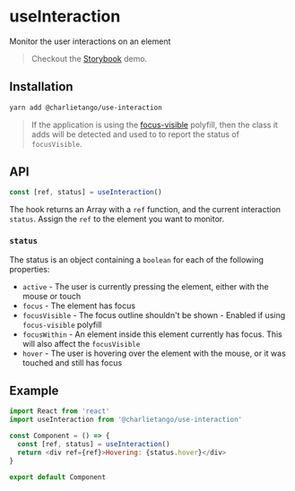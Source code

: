 # useInteraction

Monitor the user interactions on an element

> Checkout the [Storybook](https://ct-hooks.now.sh/?path=/story/useinteraction--readme) demo.

## Installation

```sh
yarn add @charlietango/use-interaction
```

> If the application is using the [focus-visible](https://github.com/WICG/focus-visible/) polyfill,
> then the class it adds will be detected and used to to report the status of `focusVisible`.

## API

```js
const [ref, status] = useInteraction()
```

The hook returns an Array with a `ref` function, and the current interaction `status`.
Assign the `ref` to the element you want to monitor.

### `status`

The status is an object containing a `boolean` for each of the following properties:

- `active` - The user is currently pressing the element, either with the mouse or touch
- `focus` - The element has focus
- `focusVisible` - The focus outline shouldn't be shown - Enabled if using `focus-visible` polyfill
- `focusWithin` - An element inside this element currently has focus. This will also affect the `focusVisible`
- `hover` - The user is hovering over the element with the mouse, or it was touched and still has focus

## Example

```js
import React from 'react'
import useInteraction from '@charlietango/use-interaction'

const Component = () => {
  const [ref, status] = useInteraction()
  return <div ref={ref}>Hovering: {status.hover}</div>
}

export default Component
```

